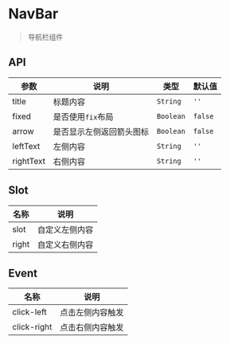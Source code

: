 # NavBar

> 导航栏组件


## API

| 参数 | 说明 | 类型 | 默认值 |
| --- | --- | --- | --- |
| title | 标题内容 | `String` | `''` |
| fixed | 是否使用`fix`布局 | `Boolean` | `false` |
| arrow | 是否显示左侧返回箭头图标 | `Boolean` | `false` |
| leftText | 左侧内容 | `String` | `''` |
| rightText | 右侧内容 | `String` | `''` |

## Slot

| 名称 | 说明 |
| --- | --- |
| slot | 自定义左侧内容 |
| right | 自定义右侧内容 |

## Event

| 名称 | 说明 |
| --- | --- |
| click-left | 点击左侧内容触发 |
| click-right | 点击右侧内容触发 |
